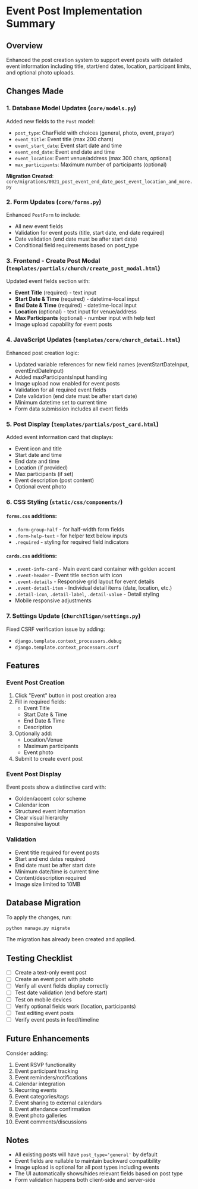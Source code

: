 # Event Post Implementation Summary

## Overview
Enhanced the post creation system to support event posts with detailed event information including title, start/end dates, location, participant limits, and optional photo uploads.

## Changes Made

### 1. Database Model Updates (`core/models.py`)
Added new fields to the `Post` model:
- `post_type`: CharField with choices (general, photo, event, prayer)
- `event_title`: Event title (max 200 chars)
- `event_start_date`: Event start date and time
- `event_end_date`: Event end date and time
- `event_location`: Event venue/address (max 300 chars, optional)
- `max_participants`: Maximum number of participants (optional)

**Migration Created**: `core/migrations/0021_post_event_end_date_post_event_location_and_more.py`

### 2. Form Updates (`core/forms.py`)
Enhanced `PostForm` to include:
- All new event fields
- Validation for event posts (title, start date, end date required)
- Date validation (end date must be after start date)
- Conditional field requirements based on post_type

### 3. Frontend - Create Post Modal (`templates/partials/church/create_post_modal.html`)
Updated event fields section with:
- **Event Title** (required) - text input
- **Start Date & Time** (required) - datetime-local input
- **End Date & Time** (required) - datetime-local input
- **Location** (optional) - text input for venue/address
- **Max Participants** (optional) - number input with help text
- Image upload capability for event posts

### 4. JavaScript Updates (`templates/core/church_detail.html`)
Enhanced post creation logic:
- Updated variable references for new field names (eventStartDateInput, eventEndDateInput)
- Added maxParticipantsInput handling
- Image upload now enabled for event posts
- Validation for all required event fields
- Date validation (end date must be after start date)
- Minimum datetime set to current time
- Form data submission includes all event fields

### 5. Post Display (`templates/partials/post_card.html`)
Added event information card that displays:
- Event icon and title
- Start date and time
- End date and time
- Location (if provided)
- Max participants (if set)
- Event description (post content)
- Optional event photo

### 6. CSS Styling (`static/css/components/`)

#### `forms.css` additions:
- `.form-group-half` - for half-width form fields
- `.form-help-text` - for helper text below inputs
- `.required` - styling for required field indicators

#### `cards.css` additions:
- `.event-info-card` - Main event card container with golden accent
- `.event-header` - Event title section with icon
- `.event-details` - Responsive grid layout for event details
- `.event-detail-item` - Individual detail items (date, location, etc.)
- `.detail-icon`, `.detail-label`, `.detail-value` - Detail styling
- Mobile responsive adjustments

### 7. Settings Update (`ChurchIligan/settings.py`)
Fixed CSRF verification issue by adding:
- `django.template.context_processors.debug`
- `django.template.context_processors.csrf`

## Features

### Event Post Creation
1. Click "Event" button in post creation area
2. Fill in required fields:
   - Event Title
   - Start Date & Time
   - End Date & Time
   - Description
3. Optionally add:
   - Location/Venue
   - Maximum participants
   - Event photo
4. Submit to create event post

### Event Post Display
Event posts show a distinctive card with:
- Golden/accent color scheme
- Calendar icon
- Structured event information
- Clear visual hierarchy
- Responsive layout

### Validation
- Event title required for event posts
- Start and end dates required
- End date must be after start date
- Minimum date/time is current time
- Content/description required
- Image size limited to 10MB

## Database Migration

To apply the changes, run:
```bash
python manage.py migrate
```

The migration has already been created and applied.

## Testing Checklist

- [ ] Create a text-only event post
- [ ] Create an event post with photo
- [ ] Verify all event fields display correctly
- [ ] Test date validation (end before start)
- [ ] Test on mobile devices
- [ ] Verify optional fields work (location, participants)
- [ ] Test editing event posts
- [ ] Verify event posts in feed/timeline

## Future Enhancements

Consider adding:
1. Event RSVP functionality
2. Event participant tracking
3. Event reminders/notifications
4. Calendar integration
5. Recurring events
6. Event categories/tags
7. Event sharing to external calendars
8. Event attendance confirmation
9. Event photo galleries
10. Event comments/discussions

## Notes

- All existing posts will have `post_type='general'` by default
- Event fields are nullable to maintain backward compatibility
- Image upload is optional for all post types including events
- The UI automatically shows/hides relevant fields based on post type
- Form validation happens both client-side and server-side
